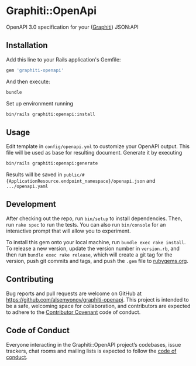 # Graphiti::OpenApi

OpenAPI 3.0 specification for your ([Graphiti](https://github.com/graphiti-api/graphiti)) JSON:API

## Installation

Add this line to your Rails application's Gemfile:

```ruby
gem 'graphiti-openapi'
```

And then execute:

```bash
bundle
```

Set up environment running

```bash
bin/rails graphiti:openapi:install
```

## Usage

Edit template in `config/openapi.yml` to customize your OpenAPI output. This file will be used as base for resulting
document. Generate it by executing

```bash
bin/rails graphiti:openapi:generate
```

Results will be saved in `public/#{ApplicationResource.endpoint_namespace}/openapi.json` and `.../openapi.yaml`

## Development

After checking out the repo, run `bin/setup` to install dependencies. Then, run `rake spec` to run the tests. You can also run `bin/console` for an interactive prompt that will allow you to experiment.

To install this gem onto your local machine, run `bundle exec rake install`. To release a new version, update the version number in `version.rb`, and then run `bundle exec rake release`, which will create a git tag for the version, push git commits and tags, and push the `.gem` file to [rubygems.org](https://rubygems.org).

## Contributing

Bug reports and pull requests are welcome on GitHub at https://github.com/alsemyonov/graphiti-openapi. This project is intended to be a safe, welcoming space for collaboration, and contributors are expected to adhere to the [Contributor Covenant](http://contributor-covenant.org) code of conduct.

## Code of Conduct

Everyone interacting in the Graphiti::OpenAPI project’s codebases, issue trackers, chat rooms and mailing lists is expected to follow the [code of conduct](https://github.com/alsemyonov/graphiti-openapi/blob/master/CODE_OF_CONDUCT.md).
